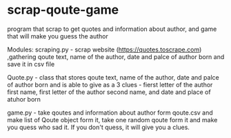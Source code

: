 # scrap-qoute-game
program that scrap to get quotes and information about author, and game that will make you guess the author

Modules:
  scraping.py - scrap website (https://quotes.toscrape.com) ,gathering qoute text, name of the author, date and palce of author born and save it in csv file
  
  Quote.py - class that stores qoute text, name of the author, date and palce of author born and is able to give as a 3 clues - fierst letter of the author first name, first letter of the author second name, and date and place of atuhor born
  
  game.py - take qoutes and information about author form qoute.csv and make list of Qoute object form it, take one random qoute form it and make you quess who sad it. If you don't quess, it will give you a clues.
  
